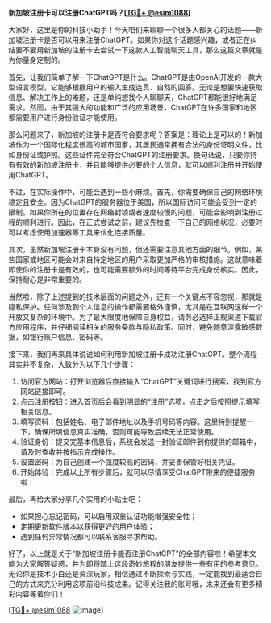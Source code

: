 **新加坡注册卡可以注册ChatGPT吗？[[TG💪+ @esim1088](https://t.me/s/donk511)]**

大家好，这里是你的科技小助手！今天咱们来聊聊一个很多人都关心的话题——新加坡注册卡是否可以用来注册ChatGPT。如果你对这个话题感兴趣，或者正在纠结要不要用新加坡的注册卡去尝试一下这款人工智能聊天工具，那么这篇文章就是为你量身定制的。

首先，让我们简单了解一下ChatGPT是什么。ChatGPT是由OpenAI开发的一款大型语言模型，它能够根据用户的输入生成连贯、自然的回答。无论是想要快速获取信息、解决工作上的难题，还是单纯想找个人聊聊天，ChatGPT都能很好地满足需求。然而，由于其强大的功能和广泛的应用场景，ChatGPT在许多国家和地区都需要用户进行身份验证才能使用。

那么问题来了，新加坡的注册卡是否符合要求呢？答案是：理论上是可以的！新加坡作为一个国际化程度很高的城市国家，其居民通常拥有合法的身份证明文件，比如身份证或护照。这些证件完全符合ChatGPT的注册要求。换句话说，只要你持有有效的新加坡注册卡，并且能够提供必要的个人信息，就可以顺利注册并开始使用ChatGPT。

不过，在实际操作中，可能会遇到一些小麻烦。首先，你需要确保自己的网络环境稳定且安全。因为ChatGPT的服务器位于美国，所以国际访问可能会受到一定的限制。如果你所在的位置存在网络封锁或者速度较慢的问题，可能会影响到注册过程的顺利进行。因此，在正式尝试之前，建议先检查一下自己的网络状况，必要时可以考虑使用加速器等工具来优化连接质量。

其次，虽然新加坡注册卡本身没有问题，但还需要注意其他方面的细节。例如，某些国家或地区可能会对来自特定地区的用户采取更加严格的审核措施。这就意味着即使你的注册卡是有效的，也可能需要额外的时间等待平台完成身份核实。因此，保持耐心是非常重要的。

当然啦，除了上述提到的技术层面的问题之外，还有一个关键点不容忽视，那就是隐私保护。任何涉及到个人信息的操作都需要格外谨慎，尤其是在互联网这样一个开放又复杂的环境中。为了最大限度地保障自身权益，请务必选择正规渠道下载官方应用程序，并仔细阅读相关的服务条款与隐私政策。同时，避免随意泄露敏感数据，如银行账户信息、密码等。

接下来，我们再来具体说说如何利用新加坡注册卡成功注册ChatGPT。整个流程其实并不复杂，大致分为以下几个步骤：

1. 访问官方网站：打开浏览器后直接输入“ChatGPT”关键词进行搜索，找到官方网站链接即可。
2. 点击注册按钮：进入首页后会看到明显的“注册”选项，点击之后按照提示填写相关信息。
3. 填写资料：包括姓名、电子邮件地址以及手机号码等内容。这里特别提醒一下，确保所填信息真实准确，否则可能导致后续无法正常使用。
4. 验证身份：提交完基本信息后，系统会发送一封验证邮件到你提供的邮箱中，请及时查收并按指示完成操作。
5. 设置密码：为自己创建一个强度较高的密码，并妥善保管好相关凭证。
6. 开始体验：完成以上所有步骤后，就可以尽情享受ChatGPT带来的便捷服务啦！

最后，再给大家分享几个实用的小贴士吧：
- 如果担心忘记密码，可以启用双重认证功能增强安全性；
- 定期更新软件版本以获得更好的用户体验；
- 遇到任何异常情况都可以联系客服寻求帮助。

好了，以上就是关于“新加坡注册卡能否注册ChatGPT”的全部内容啦！希望本文能为大家解答疑惑，并为即将踏上这段奇妙旅程的朋友提供一些有用的参考意见。无论你是技术小白还是资深玩家，相信通过不断探索与实践，一定能找到最适合自己的方式来充分利用这项前沿科技成果。记得关注我的账号哦，未来还会有更多精彩内容等着你们！

[[TG💪+ @esim1088](https://t.me/s/esim1088) ![Image](https://i.postimg.cc/4NQfJmqS/Snipaste-2025-05-13-00-14-12.png)]